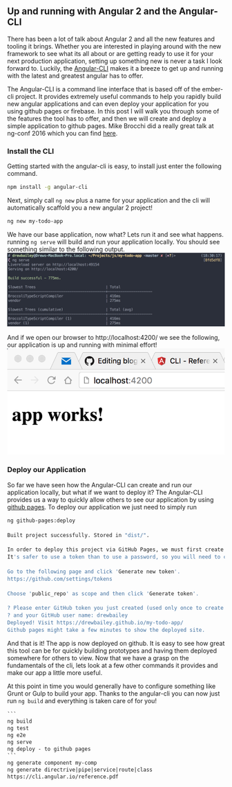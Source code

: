 ## Up and running with Angular 2 and the Angular-CLI

There has been a lot of talk about Angular 2 and all the new features and tooling it brings. Whether you are interested in playing around with the new framework to see what its all about or are getting ready to use it for your next production application, setting up something new is never a task I look forward to. Luckily, the [Angular-CLI](https://cli.angular.io/) makes it a breeze to get up and running with the latest and greatest angular has to offer.

The Angular-CLI is a command line interface that is based off of the ember-cli project. It provides extremely useful commands to help you rapidly build new angular applications and can even deploy your application for you using github pages or firebase. In this post I will walk you through some of the features the tool has to offer, and then we will create and deploy a simple application to github pages. Mike Brocchi did a really great talk at ng-conf 2016 which you can find [here](https://youtu.be/wHZe6gGI5RY).

### Install the CLI
Getting started with the angular-cli is easy, to install just enter the following command.

```bash
npm install -g angular-cli
```
Next, simply call `ng new` plus a name for your application and the cli will automatically scaffold you a new angular 2 project!
```bash
ng new my-todo-app
```

We have our base application, now what? Lets run it and see what happens. running `ng serve` will build and run your application locally. You should see something similar to the following output.
![ng serve screenshot](/images/blog-post-todo-02.jpg)

And if we open our browser to http://localhost:4200/ we see the following, our application is up and running with minimal effort!
![app running locally](/images/blog-post-todo-01.jpg)


### Deploy our Application
So far we have seen how the Angular-CLI can create and run our application locally, but what if we want to deploy it? The Angular-CLI provides us a way to quickly allow others to see our application by using [github pages](https://pages.github.com/). To deploy our application we just need to simply run

```bash
ng github-pages:deploy

Built project successfully. Stored in "dist/".

In order to deploy this project via GitHub Pages, we must first create a repository for it.
It's safer to use a token than to use a password, so you will need to create one.

Go to the following page and click 'Generate new token'.
https://github.com/settings/tokens

Choose 'public_repo' as scope and then click 'Generate token'.

? Please enter GitHub token you just created (used only once to create the repo): [token]
? and your GitHub user name: drewbailey
Deployed! Visit https://drewbailey.github.io/my-todo-app/
Github pages might take a few minutes to show the deployed site.
```
And that is it! The app is now deployed on github. It is easy to see how great this tool can be for quickly building prototypes and having them deployed somewhere for others to view. Now that we have a grasp on the fundamentals of the cli, lets look at a few other commands it provides and make our app a little more useful.


At this point in time you would generally have to configure something like Grunt or Gulp to build your app. Thanks to the angular-cli you can now just run `ng build` and everything is taken care of for you!


~~~~~~~~~ TODO ~~~~~~~~~~~
```
ng build
ng test
ng e2e
ng serve
ng deploy - to github pages
```
ng generate component my-comp
ng generate directrive|pipe|service|route|class
https://cli.angular.io/reference.pdf
